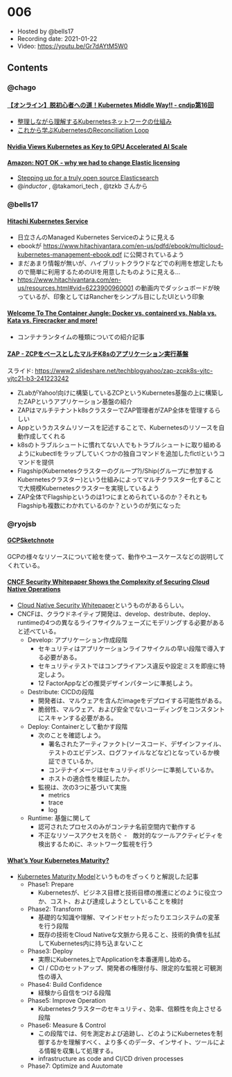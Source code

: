 # 006

- Hosted by @bells17
- Recording date: 2021-01-22
- Video: https://youtu.be/Gr7dAYtM5W0

## Contents

### @chago

####  [【オンライン】脱初心者への道！Kubernetes Middle Way!! - cndjp第16回](https://cnd.connpass.com/event/198619/)
- [整理しながら理解するKubernetesネットワークの仕組み](https://speakerdeck.com/hhiroshell/kubernetes-network-fundamentals-69d5c596-4b7d-43c0-aac8-8b0e5a633fc2)
- [これから学ぶKubernetesのReconciliation Loop](https://speakerdeck.com/yosshi_/korekaraxue-hukubernetesfalsereconciliation-loop)

####  [Nvidia Views Kubernetes as Key to GPU Accelerated AI Scale](https://www.sdxcentral.com/articles/news/nvidia-views-kubernetes-as-key-to-gpu-accelerated-ai-scale/2021/01/?utm_campaign=website&utm_source=sendgrid&utm_medium=email)

####  [Amazon: NOT OK - why we had to change Elastic licensing](https://www.elastic.co/jp/blog/why-license-change-AWS)
- [Stepping up for a truly open source Elasticsearch](https://aws.amazon.com/jp/blogs/opensource/stepping-up-for-a-truly-open-source-elasticsearch/)
- @_inductor_ , @takamori_tech , @tzkb さんから

### @bells17

#### [Hitachi Kubernetes Service](https://www.hitachivantara.com/en-us/services/edge-to-cloud-infrastructure-services/kubernetes.html)

- 日立さんのManaged Kubernetes Serviceのように見える
- ebookが https://www.hitachivantara.com/en-us/pdfd/ebook/multicloud-kubernetes-management-ebook.pdf に公開されているよう
- まだあまり情報が無いが、ハイブリットクラウドなどでの利用を想定したもので簡単に利用するためのUIを用意したものように見える...
- https://www.hitachivantara.com/en-us/resources.html#vid=6223900960001 の動画内でダッシュボードが映っているが、印象としてはRancherをシンプル目にしたUIという印象

#### [Welcome To The Container Jungle: Docker vs. containerd vs. Nabla vs. Kata vs. Firecracker and more!](https://www.inovex.de/blog/containers-docker-containerd-nabla-kata-firecracker/)

- コンテナランタイムの種類についての紹介記事

#### [ZAP - ZCPをベースとしたマルチK8sのアプリケーション実行基盤](https://youtu.be/KUdLCzHW3hs)

スライド: https://www2.slideshare.net/techblogyahoo/zap-zcpk8s-yjtc-yjtc21-b3-241223242

- ZLabがYahoo!向けに構築しているZCPというKubernetes基盤の上に構築したZAPというアプリケーション基盤の紹介
- ZAPはマルチテナントk8sクラスターでZAP管理者がZAP全体を管理するらしい
- Appというカスタムリソースを記述することで、Kubernetesのリソースを自動作成してくれる
- k8sのトラブルシュートに慣れてない人でもトラブルシュートに取り組めるようにkubectlをラップしていくつかの独自コマンドを追加したflctlというコマンドを提供
- Flagship(Kubernetesクラスターのグループ?)/Ship(グループに参加するKubernetesクラスター)という仕組みによってマルチクラスター化することで大規模Kubernetesクラスターを実現しているよう
- ZAP全体でFlagshipというのは1つにまとめられているのか？それともFlagshipも複数にわかれているのか？というのが気になった


### @ryojsb
#### [GCPSketchnote](https://github.com/priyankavergadia/GCPSketchnote)
GCPの様々なリソースについて絵を使って、動作やユースケースなどの説明してくれている。


#### [CNCF Security Whitepaper Shows the Complexity of Securing Cloud Native Operations](https://thenewstack.io/cncf-security-whitepaper-shows-the-complexity-of-securing-cloud-native-operations/)
- [Cloud Native Security Whitepaper](https://github.com/cncf/sig-security/blob/master/security-whitepaper/CNCF_cloud-native-security-whitepaper-Nov2020.pdf)というものがあるらしい。
- CNCFは、クラウドネイティブ開発は、develop、destribute、deploy、runtimeの4つの異なるライフサイクルフェーズにモデリングする必要があると述べている。
  - Develop: アプリケーション作成段階
    - セキュリティはアプリケーションライフサイクルの早い段階で導入する必要がある。
    - セキュリティテストではコンプライアンス違反や設定ミスを即座に特定しよう。
    - 12 FactorAppなどの推奨デザインパターンに準拠しよう。
  - Destribute: CICDの段階
    - 開発者は、マルウェアを含んだimageをデプロイする可能性がある。
    - 脆弱性、マルウェア、および安全でないコーディングをコンスタントにスキャンする必要がある。
  - Deploy: Containerとして動かす段階
    - 次のことを確認しよう。
      - 署名されたアーティファクト(ソースコード、デザインファイル、テストのエビデンス、ログファイルなどなど)となっているか検証できているか。
      - コンテナイメージはセキュリティポリシーに準拠しているか。
      - ホストの適合性を検証したか。
    - 監視は、次の3つに基づいて実施
      - metrics
      - trace
      - log
  - Runtime: 基盤に関して
      - 認可されたプロセスのみがコンテナ名前空間内で動作する
      - 不正なリソースアクセスを防ぐ
      -　敵対的なツールアクティビティを検出するために、ネットワーク監視を行う 
      
#### [What’s Your Kubernetes Maturity?](https://www.cncf.io/blog/2021/01/12/whats-your-kubernetes-maturity/)
- [Kubernetes Maturity Model](https://www.fairwinds.com/kubernetes-maturity-model)というものをざっくりと解説した記事
  - Phase1: Prepare
    - Kubernetesが、ビジネス目標と技術目標の推進にどのように役立つか、コスト、および達成しようとしていることを検討
  - Phase2: Transform
    - 基礎的な知識や理解、マインドセットだったりエコシステムの変革を行う段階
    - 既存の技術をCloud Nativeな文脈から見ること、技術的負債を払拭してKubernetes内に持ち込まないこと
  - Phase3: Deploy
    - 実際にKubernetes上でApplicationを本番運用し始める。
    - CI / CDのセットアップ、開発者の権限付与、限定的な監視と可観測性の導入
  - Phase4: Build Confidence
    - 経験から自信をつける段階
  - Phase5: Improve Operation
    - Kubernetesクラスターのセキュリティ、効率、信頼性を向上させる段階
  - Phase6: Measure & Control
    - この段階では、何を測定および追跡し、どのようにKubernetesを制御するかを理解すべく、より多くのデータ、インサイト、ツールによる情報を収集して処理する。
    - infrastructure as code and CI/CD driven processes
  - Phase7: Optimize and Auutomate
